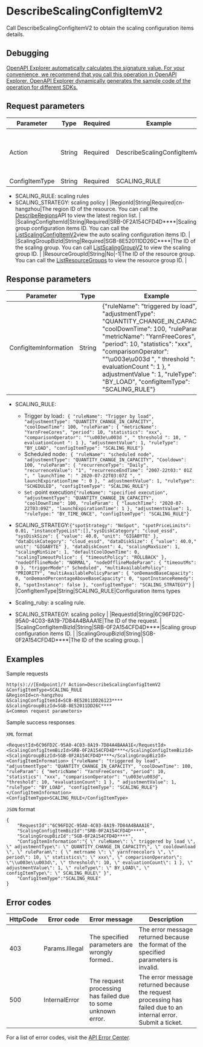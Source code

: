 # DescribeScalingConfigItemV2

Call DescribeScalingConfigItemV2 to obtain the scaling configuration items details.

## Debugging

[OpenAPI Explorer automatically calculates the signature value. For your convenience, we recommend that you call this operation in OpenAPI Explorer. OpenAPI Explorer dynamically generates the sample code of the operation for different SDKs.](https://api.aliyun.com/#product=Emr&api=DescribeScalingConfigItemV2&type=RPC&version=2016-04-08)

## Request parameters

|Parameter|Type|Required|Example|Description|
|---------|----|--------|-------|-----------|
|Action|String|Required|DescribeScalingConfigItemV2|The operation that you want to perform. For API requests using the HTTP or HTTPS URL, this parameter is required. Value: DescribeScalingConfigItemV2. |
|ConfigItemType|String|Required|SCALING\_RULE|Configuration items types

-   SCALING\_RULE: scaling rules
-   SCALING\_STRATEGY: scaling policy |
|RegionId|String|Required|cn-hangzhou|The region ID of the resource. You can call the [DescribeRegions](~~25609~~)API to view the latest region list. |
|ScalingConfigItemId|String|Required|SRB-0F2A154CFD4D\*\*\*\*|Scaling group configuration items ID. You can call the [ListScalingConfigItemV2](~~184368~~)view the auto scaling configuration items ID. |
|ScalingGroupBizId|String|Required|SGB-8E52011DD26C\*\*\*\*|The ID of the scaling group. You can call [ListScalingGroupV2](~~AAAA~~) to view the scaling group ID. |
|ResourceGroupId|String|No|-1|The ID of the resource group. You can call the [ListResourceGroups](~~158855~~) to view the resource group ID. |

## Response parameters

|Parameter|Type|Example|Description|
|---------|----|-------|-----------|
|ConfigItemInformation|String|\{"ruleName": "triggered by load", "adjustmentType": "QUANTITY\_CHANGE\_IN\_CAPACITY", "coolDownTime": 100, "ruleParam": \{ "metricName": "YarnFreeCores", "period": 10, "statistics": "xxx", "comparisonOperator": ""\\u003e\\u003d ", " threshold ": 10, " evaluationCount ": 1 \}, " adjustmentValue ": 1, "ruleType": "BY\_LOAD", "configItemType": "SCALING\_RULE"\}|Configuration Items information. The information varies with the configuration items type.

-   SCALING\_RULE:
    -   Trigger by load`: { "ruleName": "Trigger by load", "adjustmentType": "QUANTITY_CHANGE_IN_CAPACITY", "coolDownTime": 100, "ruleParam": { "metricName": "YarnFreeCores", "period": 10, "statistics": "xxx", "comparisonOperator": ""\u003e\u003d ", " threshold ": 10, " evaluationCount ": 1 }, "adjustmentValue": 1, "ruleType": "BY_LOAD", "configItemType": "SCALING_RULE"}`
    -   Scheduled node`: { "ruleName": "scheduled node", "adjustmentType": "QUANTITY_CHANGE_IN_CAPACITY", "Cooldown": 100, "ruleParam": { "recurrenceType": "Daily", "recurrenceValue": "1", "recurrenceEndTime": "2007-22t03:" 01Z ", " launchTime ": " 2020-07-22T03:07Z ", " launchExpirationTime ": 0 }, " adjustmentValue": 1, "ruleType": "SCHEDULED", "configItemType": "SCALING_RULE"}`
    -   `Set-`point execution`{"ruleName": "specified execution", "adjustmentType": "QUANTITY_CHANGE_IN_CAPACITY", "coolDownTime": 100, "ruleParam": { "launchTime": "2020-07-22T03:09Z", "launchExpirationTime": 1 }, "adjustmentValue": 1, "ruleType:" "BY_TIME_ONCE", "configItemType": "SCALING_RULE"}`
-   SCALING\_STRATEGY:`{"spotStrategy": "NoSpot", "spotPriceLimits": 0.01, "instanceTypeList":[],"sysDiskCategory": "cloud_essd", "sysDiskSize": { "value": 40.0, "unit": "GIGABYTE" }, "dataDiskCategory": "cloud_essd", "dataDiskSize": { "value": 40.0," unit": "GIGABYTE" }, "dataDiskCount": 4, "scalingMaxSize": 1, "scalingMinSize": 1, "defaultCoolDownTime": 0, "scalingTimeoutPolice": { "timeoutPolicy": "ROLLBACK" }, "nodeOfflineMode": "NORMAL", "nodeOfflineModeParam": { "timeoutMs": 0 }, "triggerMode":" Scheduled", "multiAvailablePolicy": "PRIORITY", "multiAvailablePolicyParam": { "onDemandBaseCapacity": 0, "onDemandPercentageAboveBaseCapacity": 0, "spotInstanceRemedy": 0, "spotInstance": false }, "configItemType": "SCALING_STRATEGY"}` |
|ConfigItemType|String|SCALING\_RULE|Configuration items types

-   Scaling\_ruby: a scaling rule.
-   SCALING\_STRATEGY: scaling policy |
|RequestId|String|6C96FD2C-95A0-4C03-8A19-7D84A4BAAA1E|The ID of the request. |
|ScalingConfigItemBizId|String|SRB-0F2A154CFD4D\*\*\*\*|Scaling group configuration items ID. |
|ScalingGroupBizId|String|SGB-0F2A154CFD4D\*\*\*\*|The ID of the scaling group. |

## Examples

Sample requests

```
http(s)://[Endpoint]/? Action=DescribeScalingConfigItemV2
&ConfigItemType=SCALING_RULE
&RegionId=cn-hangzhou
&ScalingConfigItemId=SCB-8E52011DD26123****
&ScalingGroupBizId=SGB-8E52011DD26C****
&<Common request parameters>
```

Sample success responses

`XML` format

```
<RequestId>6C96FD2C-95A0-4C03-8A19-7D84A4BAAA1E</RequestId>
<ScalingConfigItemBizId>SRB-0F2A154CFD4D****</ScalingConfigItemBizId>
<ScalingGroupBizId>SGB-0F2A154CFD4D****</ScalingGroupBizId>
<ConfigItemInformation> {"ruleName": "triggered by load", "adjustmentType": "QUANTITY_CHANGE_IN_CAPACITY", "coolDownTime": 100, "ruleParam": { "metricName": "YarnFreeCores", "period": 10, "statistics": "xxx", "comparisonOperator": "\u003e\u003d", "threshold": 10, "evaluationCount": 1 }, " adjustmentValue": 1, "ruleType": "BY_LOAD", "configItemType": "SCALING_RULE"} </ConfigItemInformation>
<ConfigItemType>SCALING_RULE</ConfigItemType>
```

`JSON` format

```
{
    "RequestId":"6C96FD2C-95A0-4C03-8A19-7D84A4BAAA1E",
    "ScalingConfigItemBizId":"SRB-0F2A154CFD4D****",
    "ScalingGroupBizId":"SGB-0F2A154CFD4D****",
    "ConfigItemInformation":"{ \" ruleName\": \" triggered by load \", \" adjustmentType\": \" QUANTITY_CHANGE_IN_CAPACITY\", \" cooldownload \", \" ruleParam\": { \" metrname \": \" yarnfreecolors \", \" period\": 10, \" statistics\": \" xxx\", \" comparisonOperator\": \"\\u003e\\u003d\", \" threshold\": 10, \" evaluationCount\": 1 }, \" adjustmentValue\": 1, \" ruleType\": \" BY_LOAD\", \" configItemType\": \" SCALING_RULE\" }",
    "ConfigItemType":"SCALING_RULE"
}
```

## Error codes

|HttpCode|Error code|Error message|Description|
|--------|----------|-------------|-----------|
|403|Params.Illegal|The specified parameters are wrongly formed..|The error message returned because the format of the specified parameters is invalid.|
|500|InternalError|The request processing has failed due to some unknown error.|The error message returned because the request processing has failed due to an internal error. Submit a ticket.|

For a list of error codes, visit the [API Error Center](https://error-center.alibabacloud.com/status/product/Emr).

